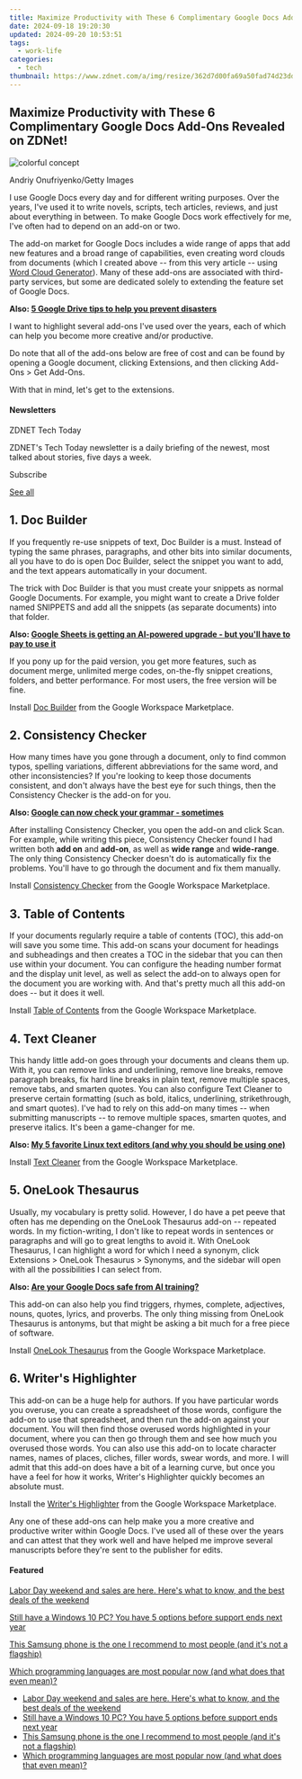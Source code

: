 ```yaml
---
title: Maximize Productivity with These 6 Complimentary Google Docs Add-Ons Revealed on ZDNet!
date: 2024-09-18 19:20:30
updated: 2024-09-20 10:53:51
tags:
  - work-life
categories:
  - tech
thumbnail: https://www.zdnet.com/a/img/resize/362d7d00fa69a50fad74d23dd124348af08e5bd8/2024/03/27/0a7cfe69-b2a3-4095-9bb6-b22f5155f055/gettyimages-1401661172.jpg?width=278&height=156&fit=crop&auto=webp
---
```


## Maximize Productivity with These 6 Complimentary Google Docs Add-Ons Revealed on ZDNet!

![colorful concept](https://www.zdnet.com/a/img/resize/5240ac3662bf8846ff6c768bb846fb6cba88fab7/2024/03/27/0a7cfe69-b2a3-4095-9bb6-b22f5155f055/gettyimages-1401661172.jpg?auto=webp&width=1280)

Andriy Onufriyenko/Getty Images

I use Google Docs every day and for different writing purposes. Over the years, I've used it to write novels, scripts, tech articles, reviews, and just about everything in between. To make Google Docs work effectively for me, I've often had to depend on an add-on or two.

The add-on market for Google Docs includes a wide range of apps that add new features and a broad range of capabilities, even creating word clouds from documents (which I created above -- from this very article -- using [Word Cloud Generator](https://www.anrdoezrs.net/links/9041660/type/dlg/sid/zd-%5F%5FCOM%5FCLICK%5FID%5F%5F-dtp/https://workspace.google.com/marketplace/app/word%5Fcloud%5Fgenerator/360115564222)). Many of these add-ons are associated with third-party services, but some are dedicated solely to extending the feature set of Google Docs.

**Also: [5 Google Drive tips to help you prevent disasters](https://www.zdnet.com/home-and-office/work-life/5-google-drive-tips-to-help-you-prevent-disasters/)**

I want to highlight several add-ons I've used over the years, each of which can help you become more creative and/or productive.

Do note that all of the add-ons below are free of cost and can be found by opening a Google document, clicking Extensions, and then clicking Add-Ons > Get Add-Ons.

With that in mind, let's get to the extensions.

#### Newsletters

ZDNET Tech Today

ZDNET's Tech Today newsletter is a daily briefing of the newest, most talked about stories, five days a week.

 Subscribe

[See all](https://www.zdnet.com/newsletters/)

## 1\. Doc Builder

If you frequently re-use snippets of text, Doc Builder is a must. Instead of typing the same phrases, paragraphs, and other bits into similar documents, all you have to do is open Doc Builder, select the snippet you want to add, and the text appears automatically in your document.

The trick with Doc Builder is that you must create your snippets as normal Google Documents. For example, you might want to create a Drive folder named SNIPPETS and add all the snippets (as separate documents) into that folder. 

**Also: [Google Sheets is getting an AI-powered upgrade - but you'll have to pay to use it](https://www.zdnet.com/home-and-office/work-life/google-sheets-is-getting-an-ai-powered-upgrade-but-youll-have-to-pay-up-to-use-it/)**

If you pony up for the paid version, you get more features, such as document merge, unlimited merge codes, on-the-fly snippet creations, folders, and better performance. For most users, the free version will be fine.

Install [Doc Builder](https://www.anrdoezrs.net/links/9041660/type/dlg/sid/zd-%5F%5FCOM%5FCLICK%5FID%5F%5F-dtp/https://workspace.google.com/marketplace/app/doc%5Fbuilder/86284954986) from the Google Workspace Marketplace.

## 2\. Consistency Checker

How many times have you gone through a document, only to find common typos, spelling variations, different abbreviations for the same word, and other inconsistencies? If you're looking to keep those documents consistent, and don't always have the best eye for such things, then the Consistency Checker is the add-on for you.

**Also: [Google can now check your grammar - sometimes](https://www.zdnet.com/article/google-can-now-check-your-grammar-sometimes/)**

After installing Consistency Checker, you open the add-on and click Scan. For example, while writing this piece, Consistency Checker found I had written both **add on** and **add-on**, as well as **wide range** and **wide-range**. The only thing Consistency Checker doesn't do is automatically fix the problems. You'll have to go through the document and fix them manually.

Install [Consistency Checker](https://www.anrdoezrs.net/links/9041660/type/dlg/sid/zd-%5F%5FCOM%5FCLICK%5FID%5F%5F-dtp/https://workspace.google.com/marketplace/app/consistency%5Fchecker/101396327524) from the Google Workspace Marketplace.

## 3\. Table of Contents

If your documents regularly require a table of contents (TOC), this add-on will save you some time. This add-on scans your document for headings and subheadings and then creates a TOC in the sidebar that you can then use within your document. You can configure the heading number format and the display unit level, as well as select the add-on to always open for the document you are working with. And that's pretty much all this add-on does -- but it does it well.

Install [Table of Contents](https://www.anrdoezrs.net/links/9041660/type/dlg/sid/zd-%5F%5FCOM%5FCLICK%5FID%5F%5F-dtp/https://workspace.google.com/marketplace/app/table%5Fof%5Fcontents/975727178255) from the Google Workspace Marketplace.

## 4\. Text Cleaner

This handy little add-on goes through your documents and cleans them up. With it, you can remove links and underlining, remove line breaks, remove paragraph breaks, fix hard line breaks in plain text, remove multiple spaces, remove tabs, and smarten quotes. You can also configure Text Cleaner to preserve certain formatting (such as bold, italics, underlining, strikethrough, and smart quotes). I've had to rely on this add-on many times -- when submitting manuscripts -- to remove multiple spaces, smarten quotes, and preserve italics. It's been a game-changer for me.

**Also: [My 5 favorite Linux text editors (and why you should be using one)](https://www.zdnet.com/article/my-favorite-linux-text-editors-and-why-you-should-be-using-one/)**

Install [Text Cleaner](https://www.anrdoezrs.net/links/9041660/type/dlg/sid/zd-%5F%5FCOM%5FCLICK%5FID%5F%5F-dtp/https://workspace.google.com/marketplace/app/text%5Fcleaner/103106847686) from the Google Workspace Marketplace.

## 5\. OneLook Thesaurus

Usually, my vocabulary is pretty solid. However, I do have a pet peeve that often has me depending on the OneLook Thesaurus add-on -- repeated words. In my fiction-writing, I don't like to repeat words in sentences or paragraphs and will go to great lengths to avoid it. With OneLook Thesaurus, I can highlight a word for which I need a synonym, click Extensions > OneLook Thesaurus > Synonyms, and the sidebar will open with all the possibilities I can select from. 

**Also: [Are your Google Docs safe from AI training?](https://www.zdnet.com/article/are-your-google-docs-safe-from-ai-training/)**

This add-on can also help you find triggers, rhymes, complete, adjectives, nouns, quotes, lyrics, and proverbs. The only thing missing from OneLook Thesaurus is antonyms, but that might be asking a bit much for a free piece of software.

Install [OneLook Thesaurus](https://www.anrdoezrs.net/links/9041660/type/dlg/sid/zd-%5F%5FCOM%5FCLICK%5FID%5F%5F-dtp/https://workspace.google.com/marketplace/app/onelook%5Fthesaurus/372652075936) from the Google Workspace Marketplace.

## 6\. Writer's Highlighter

This add-on can be a huge help for authors. If you have particular words you overuse, you can create a spreadsheet of those words, configure the add-on to use that spreadsheet, and then run the add-on against your document. You will then find those overused words highlighted in your document, where you can then go through them and see how much you overused those words. You can also use this add-on to locate character names, names of places, cliches, filler words, swear words, and more. I will admit that this add-on does have a bit of a learning curve, but once you have a feel for how it works, Writer's Highlighter quickly becomes an absolute must.

Install the [Writer's Highlighter](https://www.anrdoezrs.net/links/9041660/type/dlg/sid/zd-%5F%5FCOM%5FCLICK%5FID%5F%5F-dtp/https://workspace.google.com/marketplace/app/writers%5Fhighlighter/1033878279784) from the Google Workspace Marketplace.

Any one of these add-ons can help make you a more creative and productive writer within Google Docs. I've used all of these over the years and can attest that they work well and have helped me improve several manuscripts before they're sent to the publisher for edits.

#### Featured

[Labor Day weekend and sales are here. Here's what to know, and the best deals of the weekend](https://www.zdnet.com/article/labor-day-deals-everything-to-know-09-02-2024/ "Labor Day weekend and sales are here. Here's what to know, and the best deals of the weekend")

[Still have a Windows 10 PC? You have 5 options before support ends next year](https://www.zdnet.com/article/still-have-a-windows-10-pc-you-have-5-options-before-support-ends-next-year/ "Still have a Windows 10 PC? You have 5 options before support ends next year")

[This Samsung phone is the one I recommend to most people (and it's not a flagship)](https://www.zdnet.com/article/this-samsung-phone-is-the-one-i-recommend-to-most-people-and-its-not-a-flagship/ "This Samsung phone is the one I recommend to most people (and it's not a flagship)")

[Which programming languages are most popular now (and what does that even mean)?](https://www.zdnet.com/article/the-most-popular-programming-languages-in-2024-and-what-that-even-means/ "Which programming languages are most popular now (and what does that even mean)?")

* [Labor Day weekend and sales are here. Here's what to know, and the best deals of the weekend](https://www.zdnet.com/article/labor-day-deals-everything-to-know-09-02-2024/ "Labor Day weekend and sales are here. Here's what to know, and the best deals of the weekend")
* [Still have a Windows 10 PC? You have 5 options before support ends next year](https://www.zdnet.com/article/still-have-a-windows-10-pc-you-have-5-options-before-support-ends-next-year/ "Still have a Windows 10 PC? You have 5 options before support ends next year")
* [This Samsung phone is the one I recommend to most people (and it's not a flagship)](https://www.zdnet.com/article/this-samsung-phone-is-the-one-i-recommend-to-most-people-and-its-not-a-flagship/ "This Samsung phone is the one I recommend to most people (and it's not a flagship)")
* [Which programming languages are most popular now (and what does that even mean)?](https://www.zdnet.com/article/the-most-popular-programming-languages-in-2024-and-what-that-even-means/ "Which programming languages are most popular now (and what does that even mean)?")

<ins class="adsbygoogle"
     style="display:block"
     data-ad-format="autorelaxed"
     data-ad-client="ca-pub-7571918770474297"
     data-ad-slot="1223367746"></ins>



<ins class="adsbygoogle"
     style="display:block"
     data-ad-client="ca-pub-7571918770474297"
     data-ad-slot="8358498916"
     data-ad-format="auto"
     data-full-width-responsive="true"></ins>
